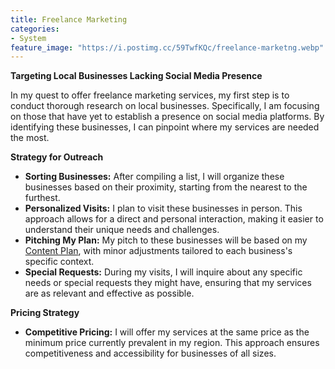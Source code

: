 ```yaml
---
title: Freelance Marketing
categories:
- System
feature_image: "https://i.postimg.cc/59TwfKQc/freelance-marketng.webp"
---
```


**Targeting Local Businesses Lacking Social Media Presence**

In my quest to offer freelance marketing services, my first step is to conduct thorough research on local businesses. Specifically, I am focusing on those that have yet to establish a presence on social media platforms. By identifying these businesses, I can pinpoint where my services are needed the most.

**Strategy for Outreach**

-   **Sorting Businesses:** After compiling a list, I will organize these businesses based on their proximity, starting from the nearest to the furthest.
-   **Personalized Visits:** I plan to visit these businesses in person. This approach allows for a direct and personal interaction, making it easier to understand their unique needs and challenges.
-   **Pitching My Plan:** My pitch to these businesses will be based on my [Content Plan](https://haloeddepth.github.io/system/2024/01/27/content_plan/), with minor adjustments tailored to each business's specific context.
-   **Special Requests:** During my visits, I will inquire about any specific needs or special requests they might have, ensuring that my services are as relevant and effective as possible.

**Pricing Strategy**

-   **Competitive Pricing:** I will offer my services at the same price as the minimum price currently prevalent in my region. This approach ensures competitiveness and accessibility for businesses of all sizes.